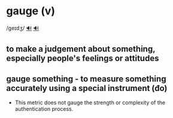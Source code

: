 # gauge (v)

/ɡeɪdʒ/ [🔊](https://www.oxfordlearnersdictionaries.com/media/english/uk_pron/g/gau/gauge/gauge__gb_2.mp3) [🔊](https://www.oxfordlearnersdictionaries.com/media/english/us_pron/g/gau/gauge/gauge__us_1.mp3)

## to make a judgement about something, especially people's feelings or attitudes

## gauge something - to measure something accurately using a special instrument (đo)

- This metric does not gauge the strength or complexity of the authentication process.
